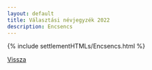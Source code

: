 ```yaml
---
layout: default
title: Választási névjegyzék 2022
description: Encsencs
---
```


{% include settlementHTMLs/Encsencs.html %}

[Vissza](../)